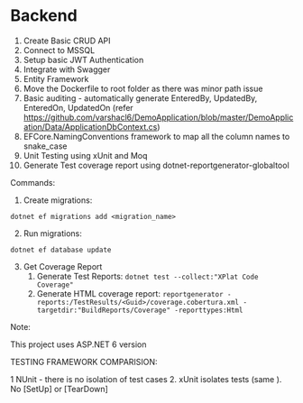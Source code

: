 # Backend
1. Create Basic CRUD API
2. Connect to MSSQL 
3. Setup basic JWT Authentication
4. Integrate with Swagger
5. Entity Framework
6. Move the Dockerfile to root folder as there was minor path issue
7. Basic auditing - automatically generate EnteredBy, UpdatedBy, EnteredOn, UpdatedOn (refer https://github.com/varshacl6/DemoApplication/blob/master/DemoApplication/Data/ApplicationDbContext.cs)
8. EFCore.NamingConventions framework to map all the column names to snake_case
9. Unit Testing using xUnit and Moq
10. Generate Test coverage report using dotnet-reportgenerator-globaltool

Commands:

1. Create migrations:

```dotnet ef migrations add <migration_name>```

2. Run migrations:

```dotnet ef database update```

3. Get Coverage Report
   1. Generate Test Reports:
   ```dotnet test --collect:"XPlat Code Coverage"```
   2. Generate HTML coverage report:
   ```reportgenerator -reports:/TestResults/<Guid>/coverage.cobertura.xml -targetdir:"BuildReports/Coverage" -reporttypes:Html```


Note:

This project uses ASP.NET 6 version


TESTING FRAMEWORK COMPARISION:

1 NUnit - there is no isolation of test cases 
2. xUnit isolates tests (same ). No [SetUp] or [TearDown]
